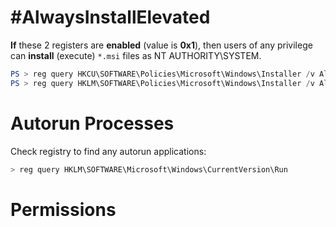 # #AlwaysInstallElevated
**If** these 2 registers are **enabled** (value is **0x1**), then users of any privilege can **install** (execute) `*.msi` files as NT AUTHORITY\\SYSTEM.

```powershell
PS > reg query HKCU\SOFTWARE\Policies\Microsoft\Windows\Installer /v AlwaysInstallElevated
PS > reg query HKLM\SOFTWARE\Policies\Microsoft\Windows\Installer /v AlwaysInstallElevated
```

# Autorun Processes
Check registry to find any autorun applications:
```powershell
> reg query HKLM\SOFTWARE\Microsoft\Windows\CurrentVersion\Run
```
# Permissions
